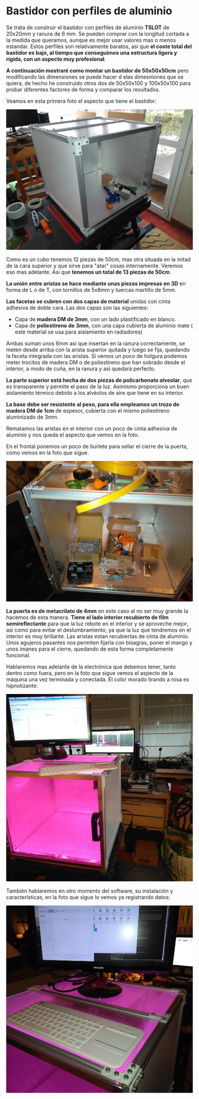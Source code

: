 # Bastidor con perfiles de aluminio

Se trata de construir el bastidor con perfiles de aluminio **TSLOT** de 20x20mm y ranura de 6 mm. Se pueden comprar con  la longitud cortada a la medida que queramos, aunque es mejor usar valores mas o menos estandar. Estos perfiles son relativamente baratos, asi que **el coste total del bastidor es bajo, al tiempo que conseguimos una estructura ligera y rígida, con un aspecto muy profesional**.

**A continuación mostraré como montar un bastidor de 50x50x50cm** pero modificando las dimensiones se puede hacer d elas dimesniones que se quiera, de hecho he construido otros dos de 50x50x100 y 100x50x100 para probar diferentes factores de forma y comparar los resultados.

Veamos en esta primera foto el aspecto que tiene el bastidor:

![MVP de aluminio](Imagenes/Bastidor_tslot.jpg)

Como es un cubo tenemos 12 piezas de 50cm, mas otra situada en la mitad de la cara superior y que sirve para "atar" cosas internamente. Veremos eso mas adelante. Asi que **tenemos un total de 13 piezas de 50cm**.

**La unión entre aristas se hace mediante unas piezas impresas en 3D** en forma de L o de T, con tornillos de 5x8mm y tuercas martillo de 5mm.

**Las facetas se cubren con dos capas de material** unidas con cinta adhesiva de doble cara. Las dos capas son las siguientes:

- Capa de **madera DM de 3mm**, con un lado plastificado en blanco.
- Capa de **poliestireno de 3mm**, con una capa cubierta de aluminio mate ( este material se usa para aislamiento en radiadores)

Ambas suman unos 6mm asi que insertan en la ranura correctamente, se meten desde arriba con la arista superior quitada y luego se fija, quedando la faceta integrada con las aristas. Si vemos un poco de holgura podemos meter trocitos de madera DM o de poliestireno que han sobrado desde el interior, a modo de cuña, en la ranura y asi quedará perfecto.

**La parte superior está hecha de dos piezas de policarbonato alveolar**, que es transparente y permite el paso de la luz. Asimismo proporciona un buen aislamiento térmico debido a los alvéolos de aire que tiene en su interior.

**La base debe ser resistente al peso, para ella empleamos un trozo de madera DM de 1cm** de espesor, cubierta con el mismo poliestireno aluminizado de 3mm.

Rematamos las aristas en el interior con un poco de cinta adhesiva de aluminio y nos queda el aspecto que vemos en la foto.

En el frontal ponemos un poco de burlete para sellar el cierre de la puerta, como vemos en la foto que sigue. 

![MVP de aluminio](Imagenes/Bastidor_tslot_burlete.jpg)


**La puerta es de metacrilato de 4mm** en este caso al no ser muy grande la hacemos de esta manera. **Tiene  el lado interior recubierto de film semireflectante** para que la luz rebote en el interior y se aproveche mejor, asi como para evitar el deslumbramiento, ya que la luz que tendremos en el interior es muy brillante. Las aristas estan recubiertas de cinta de aluminio. Unos agujeros pasantes nos permiten fijarla con bisagras, poner el mango y unos imanes para el cierre, quedando de esta forma completamente funcional. 

Hablaremos mas adelante de la electrónica que debemos tener, tanto dentro como fuera, pero en la foto que sigue vemos el aspecto de la máquina una vez terminada y conectada. El color morado tirando a rosa es hipnotizante:

![MVP de aluminio](Imagenes/Bastidor_tslot_terminado.jpg)

También hablaremos en otro momento del software, su instalación y características, en la foto que sigue lo vemos ya registrando datos:

![MVP de aluminio](Imagenes/Bastidor_tslot_superior.jpg)



